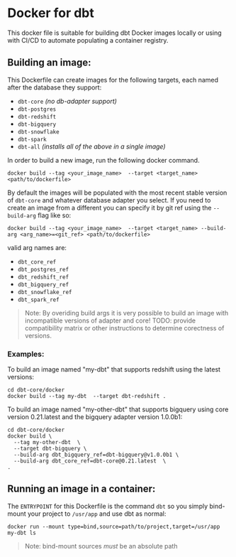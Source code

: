 # Docker for dbt
This docker file is suitable for building dbt Docker images locally or using with CI/CD to automate populating a container registry.


## Building an image:
This Dockerfile can create images for the following targets, each named after the database they support:
* `dbt-core` _(no db-adapter support)_
* `dbt-postgres`
* `dbt-redshift`
* `dbt-bigquery`
* `dbt-snowflake`
* `dbt-spark`
* `dbt-all` _(installs all of the above in a single image)_

In order to build a new image, run the following docker command.
```
docker build --tag <your_image_name>  --target <target_name> <path/to/dockerfile>
```
By default the images will be populated with the most recent stable version of `dbt-core` and whatever database adapter you select.  If you need to create an image from a different you can specify it by git ref using the `--build-arg` flag like so:
```
docker build --tag <your_image_name>  --target <target_name> --build-arg <arg_name>=<git_ref> <path/to/dockerfile>
```
valid arg names are:
* `dbt_core_ref`
* `dbt_postgres_ref`
* `dbt_redshift_ref`
* `dbt_bigquery_ref`
* `dbt_snowflake_ref`
* `dbt_spark_ref`

> Note: By overiding build args it is very possible to build an image with incompatible versions of adapter and core!  TODO: provide compatibility matrix or other instructions to determine corectness of versions.

### Examples:
To build an image named "my-dbt" that supports redshift using the latest versions:
```
cd dbt-core/docker
docker build --tag my-dbt  --target dbt-redshift .
```

To build an image named "my-other-dbt" that supports bigquery using core version 0.21.latest and the bigquery adapter version 1.0.0b1:
```
cd dbt-core/docker
docker build \
  --tag my-other-dbt  \
  --target dbt-bigquery \
  --build-arg dbt_bigquery_ref=dbt-bigquery@v1.0.0b1 \
  --build-arg dbt_core_ref=dbt-core@0.21.latest  \
.
```

## Running an image in a container:
The `ENTRYPOINT` for this Dockerfile is the command `dbt` so you simply bind-mount your project to `/usr/app` and use dbt as normal:
```
docker run --mount type=bind,source=path/to/project,target=/usr/app my-dbt ls
```
> Note: bind-mount sources _must_ be an absolute path

